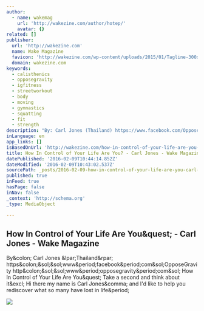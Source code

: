 ```yaml
---
author:
  - name: wakemag
    url: 'http://wakezine.com/author/hotep/'
    avatar: {}
related: []
publisher:
  url: 'http://wakezine.com'
  name: Wake Magazine
  favicon: 'http://wakezine.com/wp-content/uploads/2015/01/Tagline-300x114.jpg'
  domain: wakezine.com
keywords:
  - calisthenics
  - opposegravity
  - igfitness
  - streetworkout
  - body
  - moving
  - gymnastics
  - squatting
  - fit
  - strength
description: "By: Carl Jones (Thailand) https://www.facebook.com/OpposeGravity http://www.opposegravity.com/ How In Control of Your Life Are You? Take a second and think about it! Hi there my name is Carl Jones, and I'd like to help you rediscover what so many have lost in life."
inLanguage: en
app_links: []
isBasedOnUrl: 'http://wakezine.com/how-in-control-of-your-life-are-you-carl-jones/'
title: How In Control of Your Life Are You? - Carl Jones - Wake Magazine
datePublished: '2016-02-09T10:44:14.852Z'
dateModified: '2016-02-09T10:43:02.537Z'
sourcePath: _posts/2016-02-09-how-in-control-of-your-life-are-you-carl-jones-wake-mag.md
published: true
inFeed: true
hasPage: false
inNav: false
_context: 'http://schema.org'
_type: MediaObject

---
```

<article style=""><h1>How In Control of Your Life Are You&amp;quest; - Carl Jones - Wake Magazine</h1><p>By&amp;colon; Carl Jones &amp;lpar;Thailand&amp;rpar; https&amp;colon;&amp;sol;&amp;sol;www&amp;period;facebook&amp;period;com&amp;sol;OpposeGravity http&amp;colon;&amp;sol;&amp;sol;www&amp;period;opposegravity&amp;period;com&amp;sol; How In Control of Your Life Are You&amp;quest; Take a second and think about it&amp;excl; Hi there my name is Carl Jones&amp;comma; and I'd like to help you rediscover what so many have lost in life&amp;period;</p><img src="http://wakezine.com/wp-content/uploads/2015/05/IMG_1483-1.jpg" /></article>